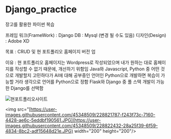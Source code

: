 # Django_practice

장고를 활용한 파이썬 복습

프레임 워크(FrameWork) : Django
DB : Mysql (변경 될 수도 있음)
디자인(Design) : Adobe XD

목표 : CRUD 및 현 포트폴리오 홈페이지 버전 업

이유 : 현 포트폴리오 홈페이지는 Wordpress로 작성되었으며 내가 원하는 대로 홈페이지를 작성할 수 없기 때문에, 개선하기 위함임 
       Java와 Javascript, Python 중 어떤 것으로 개발할지 고민하다가 AI에 대해 공부중인 언어인 Python으로 개발하면 복습이 가능할 거라 생각으로 언어를 Python으로 정함
       Flask와 Django 중 풀 스택 개발이 가능한 Django를 선택함
       
![현포트폴리오사이트]()

<img src="[https://user-images.githubusercontent.com/45348509/228821787-f243f73c-7160-4428-ae6c-5eddbf190561.JPG](https://user-images.githubusercontent.com/45348509/228822432-28a25f39-6f59-4834-8bc2-adf15648d21e.JPG)  width="200" height="200"/>
